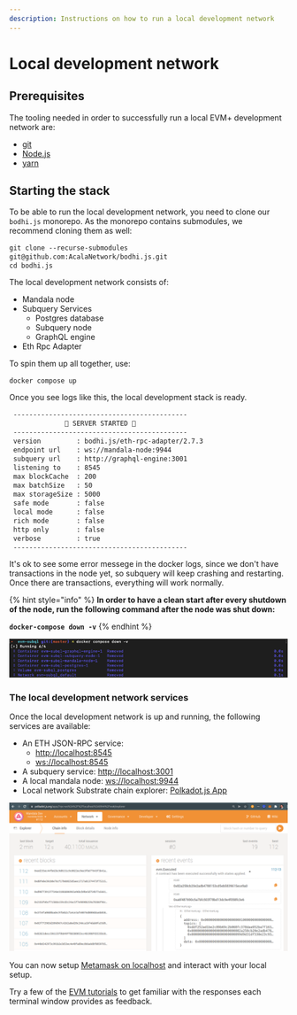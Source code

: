 ```yaml
---
description: Instructions on how to run a local development network
---
```


# Local development network

## Prerequisites

The tooling needed in order to successfully run a local EVM+ development network are:

* [git](https://git-scm.com/book/en/v2/Getting-Started-Installing-Git)
* [Node.js](https://docs.npmjs.com/downloading-and-installing-node-js-and-npm)
* [yarn](https://classic.yarnpkg.com/lang/en/docs/install/)

## Starting the stack

To be able to run the local development network, you need to clone our `bodhi.js` monorepo. As the monorepo contains submodules, we recommend cloning them as well:

```shell
git clone --recurse-submodules git@github.com:AcalaNetwork/bodhi.js.git
cd bodhi.js
```

The local development network consists of:

* Mandala node
* Subquery Services
  * Postgres database
  * Subquery node
  * GraphQL engine
* Eth Rpc Adapter

To spin them up all together, use:

```shell
docker compose up
```

Once you see logs like this, the local development stack is ready.

```
 --------------------------------------------
              🚀 SERVER STARTED 🚀
 --------------------------------------------
 version         : bodhi.js/eth-rpc-adapter/2.7.3
 endpoint url    : ws://mandala-node:9944
 subquery url    : http://graphql-engine:3001
 listening to    : 8545
 max blockCache  : 200
 max batchSize   : 50
 max storageSize : 5000
 safe mode       : false
 local mode      : false
 rich mode       : false
 http only       : false
 verbose         : true
 --------------------------------------------
```

It's ok to see some error messege in the docker logs, since we don't have transactions in the node yet, so subquery will keep crashing and restarting. Once there are transactions, everything will work normally.

{% hint style="info" %}
**In order to have a clean start after every shutdown of the node, run the following command after the node was shut down:**

**`docker-compose down -v`**
{% endhint %}

![Cleaning up the local development network](<../../.gitbook/assets/image (4) (1).png>)

### The local development network services

Once the local development network is up and running, the following services are available:

* An ETH JSON-RPC service:
  * [http://localhost:8545](http://localhost:8545)
  * [ws://localhost:8545](ws://localhost:8545)
* A subquery service: [http://localhost:3001](http://localhost:3001)
* A local mandala node: [ws://localhost:9944](ws://localhost:9944)
* Local network Substrate chain explorer: [Polkadot.js App](https://polkadot.js.org/apps/?rpc=ws%3A%2F%2Flocalhost%3A9944%2Fws#/explorer)

![Local development network in Substrate chain explorer](<../../.gitbook/assets/image (8).png>)

You can now setup [Metamask on localhost](../../tooling/metamask/#localhost) and interact with your local setup.

Try a few of the [EVM tutorials](../../tutorials/tutorials.md) to get familiar with the responses each terminal window provides as feedback.
